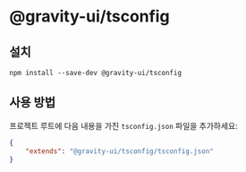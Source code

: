 # @gravity-ui/tsconfig

## 설치
```
npm install --save-dev @gravity-ui/tsconfig
```

## 사용 방법
프로젝트 루트에 다음 내용을 가진 `tsconfig.json` 파일을 추가하세요:

```json
{
    "extends": "@gravity-ui/tsconfig/tsconfig.json"
}
```